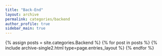 ```yaml
---
title: "Back-End"
layout: archive
permalink: categories/backend
author_profile: true
sidebar_main: true
---
```



{% assign posts = site.categories.Backend %}
{% for post in posts %} {% include archive-single2.html type=page.entries_layout %} {% endfor %}

